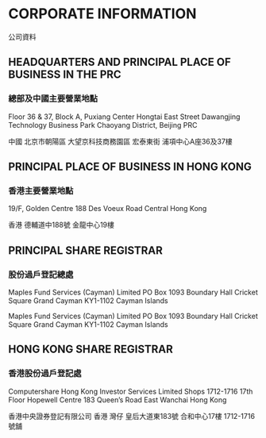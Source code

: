 # CORPORATE INFORMATION
公司資料

## HEADQUARTERS AND PRINCIPAL PLACE OF BUSINESS IN THE PRC
### 總部及中國主要營業地點
Floor 36 & 37, Block A, Puxiang Center
Hongtai East Street
Dawangjing Technology Business Park
Chaoyang District, Beijing
PRC

中國
北京市朝陽區
大望京科技商務園區
宏泰東街
浦項中心A座36及37樓

## PRINCIPAL PLACE OF BUSINESS IN HONG KONG
### 香港主要營業地點
19/F, Golden Centre
188 Des Voeux Road Central
Hong Kong

香港
德輔道中188號
金龍中心19樓

## PRINCIPAL SHARE REGISTRAR
### 股份過戶登記總處
Maples Fund Services (Cayman) Limited
PO Box 1093
Boundary Hall
Cricket Square
Grand Cayman KY1-1102
Cayman Islands

Maples Fund Services (Cayman) Limited
PO Box 1093
Boundary Hall
Cricket Square
Grand Cayman KY1-1102
Cayman Islands

## HONG KONG SHARE REGISTRAR
### 香港股份過戶登記處
Computershare Hong Kong Investor Services Limited
Shops 1712-1716
17th Floor Hopewell Centre
183 Queen’s Road East
Wanchai
Hong Kong

香港中央證券登記有限公司
香港
灣仔
皇后大道東183號
合和中心17樓
1712-1716號舖
